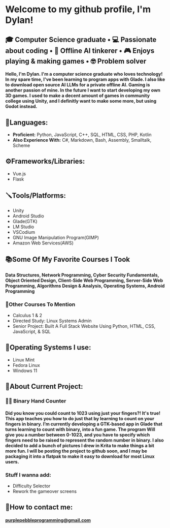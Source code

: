 # Welcome to my github profile, I'm Dylan!
## 🎓 Computer Science graduate • 💻 Passionate about coding • 👾 Offline AI tinkerer • 🎮️ Enjoys playing & making games • 🤓 Problem solver

#### Hello, I'm Dylan. I'm a computer science graduate who loves technology! In my spare time, I've been learning to program apps with Glade. I also like to download open source AI LLMs for a private offline AI. Gaming is another passion of mine. In the future I want to start developing my own 3D games. I used to make a decent amount of games in community college using Unity, and I definitly want to make some more, but using Godot instead.

## 🌟Languages:
- **Proficient:** Python, JavaScript, C++, SQL, HTML, CSS, PHP, Kotlin
- **Also Experience With:** C#, Markdown, Bash, Assembly, Smalltalk, Scheme

## ⚙️Frameworks/Libraries:
- Vue.js
- Flask

## 🪛Tools/Platforms:
- Unity
- Android Studio
- Glade(GTK)
- LM Studio
- VSCodium
- GNU Image Manipulation Program(GIMP)
- Amazon Web Services(AWS)

## 📚️Some Of My Favorite Courses I Took
#### Data Structures, Network Programming, Cyber Security Fundamentals, Object Oriented Design, Client-Side Web Programming, Server-Side Web Programming, Algorithms Design & Analysis, Operating Systems, Android Programming
### 📖Other Courses To Mention
- Calculus 1 & 2
- Directed Study: Linux Systems Admin
- Senior Project: Built A Full Stack Website Using Python, HTML, CSS, JavaScript, & SQL

## 🐧Operating Systems I use:
- Linux Mint
- Fedora Linux
- Windows 11

## 👀About Current Project:
### 🖐🏼 Binary Hand Counter
#### Did you know you could count to 1023 using just your fingers?! It's true! This app teaches you how to do just that by learning to count on your fingers in binary. I’m currently developing a GTK-based app in Glade that turns learning to count with binary, into a fun game. The program Will give you a number between 0-1023, and you have to specify which fingers need to be raised to represent the random number in binary. I also decided to add a bunch of pictures I drew in Krita to make things a bit more fun. I will be posting the project to github soon, and I may be packaging it into a flatpak to make it easy to download for most Linux users.
### Stuff I wanna add: 
- Difficulty Selector
- Rework the gameover screens


## 📨How to contact me:
#### purplepebbleprogramming@gmail.com
